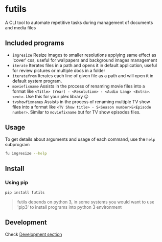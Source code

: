# futils

A CLI tool to automate repetitive tasks during management of documents and
media files

## Included programs

* `imgresize` Resize images to smaller resolutions applying same effect as
  'cover' css, useful for wallpapers and background images management
* `iterate` Iterates files in a path and opens it in default application,
   useful for review pictures or multiple docs in a folder
* `iteratefrom` Iterates each line of given file as a path and will open
   it in default system program.
* `moviefixname` Assists in the process of renaming movie files into a
   format like `<Title> (Year) - <Resolution> - <Audio Lang> <Extra>.<ext>`.
   Use this for your plex library 😉
* `tvshowfixnames` Assists in the process of renaming multiple TV show files
   into a format like `<TV Show title> - S<Season number>E<Episode number>`.
   Similar to `moviefixname` but for TV show episodes files.

## Usage

To get details about arguments and usage of each command, use the `help` subprogram

```bash
fu imgresize --help
```

## Install

### Using pip

```bash
pip install futils
```

> futils depends on python 3, in some systems you would want to use 'pip3' to install programs into python 3 environment

## Development

Check [Development section](./DEVELOPMENT.md)
